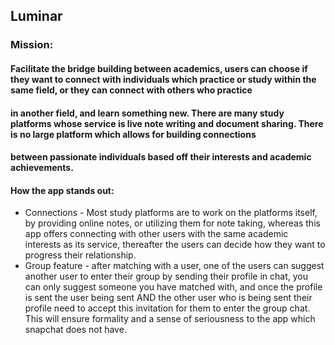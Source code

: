 ## Luminar
### Mission:
#### Facilitate the bridge building between academics, users can choose if they want to connect with individuals which practice or study within the same field, or they can connect with others who practice
#### in another field, and learn something new. There are many study platforms whose service is live note writing and document sharing. There is no large platform which allows for building connections
#### between passionate individuals based off their interests and academic achievements.
#### How the app stands out:
* Connections - Most study platforms are to work on the platforms itself, by providing online notes, or utilizing them for note taking, whereas this app offers connecting with other users with the same academic interests as its service, thereafter the users can decide how they want to progress their relationship.
* Group feature - after matching with a user, one of the users can suggest another user to enter their group by sending their profile in chat, you can only suggest someone you have matched with, and once the profile is sent the user being sent AND the other user who is being sent their profile need to accept this invitation for them to enter the group chat. This will ensure formality and a sense of seriousness to the app which snapchat does not have.  
